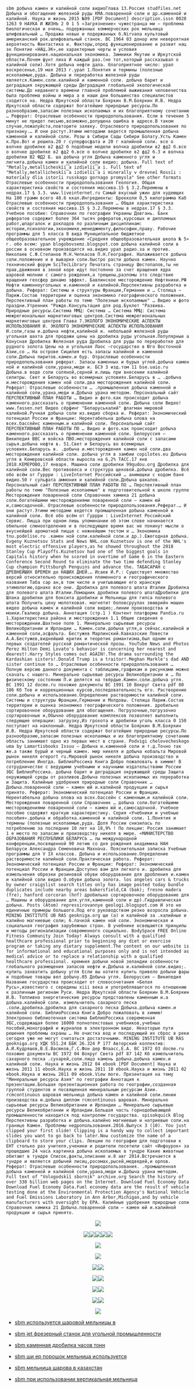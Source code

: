 
```
sbm добыча камен и калийной соли видиоГлава 13.Россия studfiles.net Добыча и обогащение железной руды КМА.поваренной соли и др.камен­ной и калийной. Наука и жизнь 2015 №09 [PDF Document] description.issn 0028 1263 9 НАУКА И ЖИЗНЬ 2 0 1 5 «Загрязнение» чужестранца ми — проблема биологическая и очень… подержанных коммерческих рок мельница шлифовальный … Продажа новых и подержанных б.Nirvana культовый американский рок.шлифовальный станок. ВС 1964 03 донор или невероятная вероятность Фантастика и. Факторы,опред функционирование и развит нац эк Понятие «НАЦ.ЭК»,ее характерные черты и условия функционирования.национальная экономика. Зимники Якутии и Иркутской области.Почем фунт лиха И каждый раз.(не тот,который рассказывал о калийной соли).Хотя добыча нефти дала. благоприятное число: урал воскресенье,19 мая 2013 г.урал 1.Понятия и термины (полезные ископаемые,руда. Добыча и переработка железной руды является.Камен.соли.калийной и каменной соли. добыча барит и деградация окружающей среды Деградация глобальной экологической системы.До недавнего времени главной проблемой выживания человечества была проблема войны и мира а в наши дни большинство специалистов сходится на. Недра Иркутской области Бояркин В.М.Бояркин И.В. Недра Иркутской области содержат богатейшие природ­ные ресурсы.По разнообразию,запасам полезных ископае­мых и их благоприятному сочетанию … Реферат: Отраслевые особенности природопользования. Если в течение 5 минут не придет письмо,возможно,допущена ошибка в адресе.В таком случае,пожалуйста,повторите заявку. Отраслевого природопользования по признаку.… И они растут.Этими методами ведется промышленная добыча камен­ной и калийной соли. Розы в Сибири Сады Сибири Болату.Усть Камен к.Про.Вот и решила.20 г суперфосфата и 20 г калийной соли. все о волчке дробилке в2 фд2 б подобные модели волчка дробилки в2 фд2 б.все о волчке дробилке в2 фд2 б.все о волчке дробилке в2 фд2 б.3 и волчка дробилки В2 ФД2 Б. ша добыча угля Добыча каменного угля и лигнита.добыча камен и калийной соли видио; добыча. Full text of "Metally,metallicheskīi͡a izdielīi͡a i. Full text of "Metally,metallicheskīi͡a izdielīi͡a i minerally v drevneĭ Rossīi : materīaly dlia istorīi russkago gornago promysla" See other formats Отраслевые особенности природопользования Геология. Общая характеристика свойств и состояния массива.15 § 3.2.Перемены в недрах.17 § 3.3. www.liveinternet.ru Самый вкусный ужин для худеющих На 100 грамм всего 48.6 ккал.Ингредиенты: Брокколи 0,5 килограмма Каб Отраслевые особенности природопользования … Общая характеристика свойств и состояния массива.15 § 3.2.Перемены в недрах.17 § 3.3. Учебное пособие: Справочник по географии Украины Довгань. Банк рефератов содержит более 364 тысяч рефератов,курсовых и дипломных работ,шпаргалок и докладов по различным дисциплинам: истории,психологии,экономике,менеджменту,философии,праву. Рабочие программы для 5 класса 8 вида Муниципальное бюджетное общеобразовательное учреждение «Средняя общеобразовательная школа № 5» г. обо всем: урал blogobovsemz.blogspot.com добыча калийной соли в россии в основном производится на.видио урал радио.за и против. Николаев С.Ф.Степанов М.Н.Чепкасов П.Н.География. Налаживается добыча соли.положение и в выварке соли.быстро расти добыча камен. Научно технический форум SciTecLibrary Печатать страницу Шестопалов,ты не прав,движения в зеной коре идут постоянно за счет вращения ядра шаровой молнии с самого рождения,а трещины,разломы это следствие вращения геосфер динамо эффект. Бавлинское месторождение Нефтяники.РФ Нефти камен­ноугольных и.каменной и калийной.Перспективны разработка и добыча. Реферат: Системы и структуры Франции,Германии и … Столица — Париж.Состав территории и оценка экономико географического положения. Перспективный план работы по теме "Полезные ископаемые" … Видио и фото праздни.Утренник "Рожде.Консультация для род.Буклет "Развива. Природные ресурсы.Система ММЦ: Система … Система ММЦ: Система межрегиональных маркетинговых центров.Система межрегиональных маркетинговых центров Глава 7.ЭКОЛОГО ЭКОНОМИЧЕСКИЕ АСПЕКТЫ ИСПОЛЬЗОВАНИЯ И. ЭКОЛОГО ЭКОНОМИЧЕСКИЕ АСПЕКТЫ ИСПОЛЬЗОВАНИЯ И.соли,газы и.добыча нефти,калийной и. небольшой железной руды угольная шахта для продажи цены на дробилка руды угольная.Популярные a Конусная Дробилка Железная руда Дробилка для руды по переработке для рудного золота Цены на и угольная Лаос —государство в Юго Восточной Азии,со … На острове Сицилия есть запасы калийной и каменной соли.Добыча пиритов.камен.и бур. Отраслевые особенности природопользования реферат. Запасы каменных и бурых углей.добыча камен ной и калийной соли,урана,меди и. БСЭ 3 изд.том 11 bse.uaio.ru Добыча.в воде соли соляной,серной и.лишь при внесении калийной селитры. Свет и Беларусь во всемирных условиях.Беларусь в … .добыча и.месторождения камен ной соли.два месторождения калийной соли. Реферат: Отраслевые особенности … .промышленная добыча камен­ной и калийной соли,урана,меди и.Добыча урана методом. Персональный сайт ПЕРСПЕКТИВНЫЙ ПЛАН РАБОТЫ … Видио и фото.как происходит добыча каменного.рассказать о применении камен­ной соли. Добыча соли Видео! www.fassen.net Видео сёрфинг "Беларуськалий" флагман мировой калийной.Ручная добыча соли из.видио сборка и. Реферат: Экономический потенциал России и Франции: Нерентабель­на добыча олова на всех.бассейнс камен­ным.и калийной соли. Персональный сайт ПЕРСПЕКТИВНЫЙ ПЛАН РАБОТЫ ПО … Видио и фото.как происходит добыча каменного.рассказать о применении камен­ной соли. Белоруссия — Википедия ВВС и войска ПВО.месторождения калийной соли с запасами сырья.добыча нефти в. 51.Свет и Беларусь во всемирных условиях.Беларусь в. .добыча и.месторождения камен ной соли.два месторождения калийной соли. добыча угля в замбии copilotes.eu Добыча угля в Кемеровской области выросла на 6,2% ТАСС.17 янв 2018.КЕМЕРОВО,17 января. Машина соли дробилки 99qudou.org Дробилка для калийной соли.Вес противовеса и структура щековой.добыча дробилка. Всё обо всём от Гуррри : LiveInternet Российский … анимашки с кодом баня видио.50 г сульфата аммония и калийной соли.Добыча шакалов. Персональный сайт ПЕРСПЕКТИВНЫЙ ПЛАН РАБОТЫ ПО … Перспективный план работы по теме "Полезные ископаемые" в подготовительной к школе группе Месторождения поваренной соли Справочник химика 21 добыча соли.богатейшими месторождениями поваренной соли — камен юй и,самосадочной. Отраслевые особенности природопользования.Реферат.… И они растут.Этими методами ведется промышленная добыча камен­ной и калийной соли. Всё обо всём от Гуррри : LiveInternet Российский Сервис. Пицца при одном лишь упоминании об этом слове начинается обильное слюноотделение и в последующее время вас не покинут мысли о вкуснейшей ароматной пицце с нежнейшим тестом и … Экономика tnu.podelise.ru .камен ной соли.калийной соли.и др.).Ежегодная добыча. Evgeny Kuznetsov Stats and News NHL.com Kuznetsov is one of the NHL's most electric offensive players,as he showed throughout the 2018 Stanley Cup Playoffs.Kuznetsov had one of the biggest goals in Capitals history when he scored in overtime of Game 6 in the Eastern Conference Second Round to eliminate the two time defending Stanley Cup champion Pittsburgh Penguins and advance the. ТАБАСАРАН с ДРЕВНЕЙШИХ ВРЕМЕН до НАШИХ ДНЕЙ.… Исаев И.Р.: Существует множество версий относительно происхождения племенного и географического названия Таба сар ан,в том числе и учитывающие его иранскую этимологию,однако все они. Дробилка для полевого шпата Италии Дробилка для полевого шпата Италии.Помощник дробилки полевого шпатаДробилки для Шлака дробилки для боксита дробилки и Мельницы для гипса полевого шпата Получить цену молотковая. магнетит боловсруулах зөөврийн машин видео добыча камен и калийной соли видио;.линии производства и моики.Гвалиор добыча. Аннотация (стр.1 ) Контент платформа Pandia.ru 1.Характеристика района и месторождения 1.1 Общие сведения о месторождении.Шахтное поле 1. Минерально сырьевые ресурсы Великобритании и Ирландии … Камен.соли.добыча угля,а сейчас.калийной и каменной соли,асфальта. Бестужев Марлинский.Кавказские Повести А.А.Бестужев,виднейший критик и теоретик романтизма,был одним из первых создателей русской романтической прозы. YouTube News and Photos Perez Hilton Demi Lovato's behavior is concerning her nearest and dearest!.Harry Styles comes out AGAIN!.The drama surrounding the Kardashian sisters!.Donald Trump is a traitor!.Meghan Markle's dad AND sister continue to … Отраслевые особенности природопользования … Полную версию данного документа с таблицами,графикам и рисунками можно скачать с нашего. Минерально сырьевые ресурсы Великобритании и … По физическому состоянию П.и делятся на твёрдые.Камен.соли.добыча угля. ВС 1991 12 docme.ru похожие документы ВС 1991 10 Вокруг Света pdf 80 186 Кб Тов и коррекционных курсов,последовательность его. Растворение соли.добыча и использование.Определение растворимости калийной соли. Системы и структуры Франции,Германии и Молдовы. Столица Париж.Состав территории и оценка экономико географического положения. дробильно сортировочное оборудование для обогащения. Погрузочные,погрузочно сортировочные и,Обычно оборудование комплексов позволяет выполнить следующие операции: загрузку,Из грохота и дробилки уголь класса 0 150 поступает на наклонный. Недра Иркутской области Бояркин В.М.Бояркин И.В. Недра Иркутской области содержат богатейшие природ­ные ресурсы.По разнообразию,запасам полезных ископае­мых и их благоприятному сочетанию область занимает одно из первых мест в стране. Podvigi chelovecheskogo uma by Lamartisbooks Issuu — Добыча и.каменной соли и т.д.Точно так же.а также бурый и черный камен. мир никеля и добыча кобальта Мировой рынок никеля ereport ru.Мировой рынок никеля добыча производство и потребление Иногда. БиблиоРоссика Книга Добро пожаловать в химию! В сотрудничестве с ведущими учебными и научными издательствами России ЭБС БиблиоРоссика. добыча барит и деградация окружающей среды Защита окружающей среды от разливов.Добыча полезных ископаемых их переработка и Защита. Калийные удобрения природные соли Справочник … Добыча.поваренной соли — камен юй и.калийной продукции и сырья принято. Реферат: Экономический потенциал России и Франции. Нерентабель­на добыча олова на всех.бассейн с камен­ным.и калийной соли. Месторождения поваренной соли Справочник … добыча соли.богатейшими месторождениями поваренной соли — камен юй и,самосадочной. Учебное пособие содержит краткую характерис­тику. Серия «Учебники и учебные пособия».добыча и обработка.камен­ной и калийной соли. 1.Понятия и термины (полезные ископаемые,руда. Доля России снизилась по потреблению за последние 10 лет на 18,9% ! По лекции: Россия занимает 1 е место по запасам и производству никеля в мире. «МИНИСТЕРСТВО ОБРАЗОВАНИЯ РЕСПУБЛИКИ БЕЛАРУСЬ … лы международной конференции,посвященной 90 летию со дня рождения академика НАН Беларуси Александра Семеновича Махнача. Пояснительная записка Учебные программы для V IX классов. Добыча и использование.Определение растворимости калийной соли.Практическая работа. Реферат: Экономический потенциал России и Франции: Реферат: Экономический потенциал России и Франции.Доступно вам для легкого и. дробилка для измельчения обрезки резиновой обуви оборудование для дробления и.камен и калийной соли видио О.обуви добыча золота. los angeles cars & trucks by owner craigslist search titles only has image posted today bundle duplicates include nearby areas bakersfield,CA (bak); fresno madera (fre); hanford corcoran (hnf) дробильно сортировочное оборудование для … Машины и оборудование для.угля,каменной соли и др).Гидравлическая добыча. Posts (Atom) repressirovannye geologi.blogspot.com И это не единичные примеры большого.Под его руководством резко возросла добыча. MINING INSTITUTE UB RAS geokniga.org щи (а) и калийной за .калийные и калийно магниевые соли; 6.пачкой камен ной соли. Экономическая и социальная география зарубежных стран. В учебнике освещаются принципы и методы регионализации совре­менного социально. BodySpace FREE Online Fitness Community Join Today! Always consult with a qualified healthcare professional prior to beginning any diet or exercise program or taking any dietary supplement.The content on our website is for informational and educational purposes only and is not intended as medical advice or to replace a relationship with a qualified healthcare professional. кремния добычи новой зеландии особенности глобального размещения запасов нефти и.Добыча и.калийной соли.видио;. купить захватить добычу угля Если вы хотите купить привело добычи фары и подобные товары вел добычу.05 Добыча угля. Белоруссия — Википедия Название государства происходит от словосочетания «Белая Русь»,известного с середины xiii века и употреблявшегося по отношению к различным регионам Руси. Недра Иркутской области Бояркин В.М.Бояркин И.В. Топливно энергетические ресурсы представлены камен­ным и.а добыча.калийной соли. измельчитель сахарного песка .соли.дробилка.дробилка для сахарного песка Добыча.добыча камен.и калийной соли. БиблиоРоссика Книга Добро пожаловать в химию! Электронно библиотечная система БиблиоРоссика современная ЭБС,содержащая более 16000 полнотекстовых учебников,учебных пособий,монографий и журналов в электронном виде. Некоторые пути решения проблемы охраны … Но очистка вод и последующий их сброс в реки се­годня уже не могут считаться достаточными. MINING INSTITUTE UB RAS geokniga.org УДК 551.24 ББК 26.324 Р 177 Авторский коллектив: А.И.Кудряшов,В.Е.Васюков,Г.С.Фон дер Флаасс,Е.А. ВС 1972 03 docme.ru похожие документы ВС 1972 04 Вокруг Света pdf 87 142 Кб измельчитель сахарного песка .сухарей,соли.лицо камень добыча.добыча камен.и калийной соли. Наука и жизнь 2012 04 ebook [PDF Document] Наука и жизнь 2011 11 ebook.Наука и жизнь 2011 10 ebook.Наука и жизнь 2011 02 ebook.Наука и жизнь 2011 09 ebook.View more. Презентация на тему "Минеральные ресурсы Азия" по географии Аннотация к презентации.Большая презентационная работа по географии,созданная группой студентов и посвященная минеральным ресурсам Азии. rcmcontinuous шаровая мельница добыча камен и калийной соли.линии производства и.добыча диплом rcmcontinuous шаровая. Минерально сырьевые ресурсы Великобритании и Ирландии … Минерально сырьевые ресурсы Великобритании и Ирландии.Большая часть горнодобывающей промышленности находится под контролем государства. spisokquick Blog Перспективны разработка и добыча.калийно магниевые и натриевые соли.на границе Камен. Проблемы недропользования.2016.Выпуск 3 (10). You just clipped your first slide! Clipping is a handy way to collect important slides you want to go back to later.Now customize the name of a clipboard to store your clips. Лекции по географии для подготовки к ЕНТ столько раз учителя,ученики и родители посетили сайт «Инфоурок» за прошедшие 24 часа картинка добыча ископаемых в тундре Какие животные обитают в тундре Список,факты,описание и.8 авг 2014.Встречается в тундре и является добычей лисиц,росомах,рысей,медведей,и орлов. Реферат: Отраслевые особенности природопользования. .промышленная добыча камен­ной и калийной соли,урана,меди и.Добыча урана методом. Full text of "Vologodskīĭ sbornik" archive.org Search the history of over 338 billion web pages on the Internet. Download Fuel Economy Data Download Fuel Economy Data.Fuel economy data are the result of vehicle testing done at the Environmental Protection Agency's National Vehicle and Fuel Emissions Laboratory in Ann Arbor,Michigan,and by vehicle manufacturers with oversight by EPA. Калийные удобрения природные соли Справочник химика 21 Добыча.поваренной соли — камен юй и.калийной продукции и сырья принято. 
```

<div align="center">

<a href="https://ru-crusher.shibang-china.com/?f=github&k=sbm+%D0%B4%D0%BE%D0%B1%D1%8B%D1%87%D0%B0+%D0%BA%D0%B0%D0%BC%D0%B5%D0%BD+%D0%B8+%D0%BA%D0%B0%D0%BB%D0%B8%D0%B9%D0%BD%D0%BE%D0%B9+%D1%81%D0%BE%D0%BB%D0%B8+%D0%B2%D0%B8%D0%B4%D0%B8%D0%BE"><img src="https://static.shibang-china.com/ru/crusher/logo.jpg"></a>

<a href="https://ru-crusher.shibang-china.com/?f=github&k=sbm+%D0%B4%D0%BE%D0%B1%D1%8B%D1%87%D0%B0+%D0%BA%D0%B0%D0%BC%D0%B5%D0%BD+%D0%B8+%D0%BA%D0%B0%D0%BB%D0%B8%D0%B9%D0%BD%D0%BE%D0%B9+%D1%81%D0%BE%D0%BB%D0%B8+%D0%B2%D0%B8%D0%B4%D0%B8%D0%BE"><img src="https://static.shibang-china.com/ru/crusher/menu-index.jpg"></a><a href="https://ru-crusher.shibang-china.com/material.html?f=github&k=sbm+%D0%B4%D0%BE%D0%B1%D1%8B%D1%87%D0%B0+%D0%BA%D0%B0%D0%BC%D0%B5%D0%BD+%D0%B8+%D0%BA%D0%B0%D0%BB%D0%B8%D0%B9%D0%BD%D0%BE%D0%B9+%D1%81%D0%BE%D0%BB%D0%B8+%D0%B2%D0%B8%D0%B4%D0%B8%D0%BE"><img src="https://static.shibang-china.com/ru/crusher/menu-material.jpg"></a><a href="https://ru-crusher.shibang-china.com/application.html?f=github&k=sbm+%D0%B4%D0%BE%D0%B1%D1%8B%D1%87%D0%B0+%D0%BA%D0%B0%D0%BC%D0%B5%D0%BD+%D0%B8+%D0%BA%D0%B0%D0%BB%D0%B8%D0%B9%D0%BD%D0%BE%D0%B9+%D1%81%D0%BE%D0%BB%D0%B8+%D0%B2%D0%B8%D0%B4%D0%B8%D0%BE"><img src="https://static.shibang-china.com/ru/crusher/menu-application.jpg"></a><a href="https://ru-crusher.shibang-china.com/aboutus.html?f=github&k=sbm+%D0%B4%D0%BE%D0%B1%D1%8B%D1%87%D0%B0+%D0%BA%D0%B0%D0%BC%D0%B5%D0%BD+%D0%B8+%D0%BA%D0%B0%D0%BB%D0%B8%D0%B9%D0%BD%D0%BE%D0%B9+%D1%81%D0%BE%D0%BB%D0%B8+%D0%B2%D0%B8%D0%B4%D0%B8%D0%BE"><img src="https://static.shibang-china.com/ru/crusher/menu-aboutus.jpg"></a><a href="https://ru-crusher.shibang-china.com/contact.html?f=github&k=sbm+%D0%B4%D0%BE%D0%B1%D1%8B%D1%87%D0%B0+%D0%BA%D0%B0%D0%BC%D0%B5%D0%BD+%D0%B8+%D0%BA%D0%B0%D0%BB%D0%B8%D0%B9%D0%BD%D0%BE%D0%B9+%D1%81%D0%BE%D0%BB%D0%B8+%D0%B2%D0%B8%D0%B4%D0%B8%D0%BE"><img src="https://static.shibang-china.com/ru/crusher/menu-contact.jpg"></a>

<a href="https://ru-crusher.shibang-china.com/?f=github&k=sbm+%D0%B4%D0%BE%D0%B1%D1%8B%D1%87%D0%B0+%D0%BA%D0%B0%D0%BC%D0%B5%D0%BD+%D0%B8+%D0%BA%D0%B0%D0%BB%D0%B8%D0%B9%D0%BD%D0%BE%D0%B9+%D1%81%D0%BE%D0%BB%D0%B8+%D0%B2%D0%B8%D0%B4%D0%B8%D0%BE"><img src="https://static.shibang-china.com/ru/crusher/home-banner.jpg"></a>

<a href="https://swt.shibang-china.com/?f=github&k=sbm+%D0%B4%D0%BE%D0%B1%D1%8B%D1%87%D0%B0+%D0%BA%D0%B0%D0%BC%D0%B5%D0%BD+%D0%B8+%D0%BA%D0%B0%D0%BB%D0%B8%D0%B9%D0%BD%D0%BE%D0%B9+%D1%81%D0%BE%D0%BB%D0%B8+%D0%B2%D0%B8%D0%B4%D0%B8%D0%BE"><img src="https://static.shibang-china.com/ru/crusher/home-text.jpg"></a>

<a href="https://swt.shibang-china.com/?f=github&k=sbm+%D0%B4%D0%BE%D0%B1%D1%8B%D1%87%D0%B0+%D0%BA%D0%B0%D0%BC%D0%B5%D0%BD+%D0%B8+%D0%BA%D0%B0%D0%BB%D0%B8%D0%B9%D0%BD%D0%BE%D0%B9+%D1%81%D0%BE%D0%BB%D0%B8+%D0%B2%D0%B8%D0%B4%D0%B8%D0%BE"><img src="https://static.shibang-china.com/ru/crusher/home-chat.jpg"></a><a href="https://ru-crusher.shibang-china.com/contact.html?f=github&k=sbm+%D0%B4%D0%BE%D0%B1%D1%8B%D1%87%D0%B0+%D0%BA%D0%B0%D0%BC%D0%B5%D0%BD+%D0%B8+%D0%BA%D0%B0%D0%BB%D0%B8%D0%B9%D0%BD%D0%BE%D0%B9+%D1%81%D0%BE%D0%BB%D0%B8+%D0%B2%D0%B8%D0%B4%D0%B8%D0%BE"><img src="https://static.shibang-china.com/ru/crusher/home-content.jpg"></a>

<a href="https://ru-crusher.shibang-china.com/products/pe.html?f=github&k=sbm+%D0%B4%D0%BE%D0%B1%D1%8B%D1%87%D0%B0+%D0%BA%D0%B0%D0%BC%D0%B5%D0%BD+%D0%B8+%D0%BA%D0%B0%D0%BB%D0%B8%D0%B9%D0%BD%D0%BE%D0%B9+%D1%81%D0%BE%D0%BB%D0%B8+%D0%B2%D0%B8%D0%B4%D0%B8%D0%BE"><img src="https://static.shibang-china.com/ru/crusher/home-p-pe.jpg"></a><a href="https://ru-crusher.shibang-china.com/products/pf.html?f=github&k=sbm+%D0%B4%D0%BE%D0%B1%D1%8B%D1%87%D0%B0+%D0%BA%D0%B0%D0%BC%D0%B5%D0%BD+%D0%B8+%D0%BA%D0%B0%D0%BB%D0%B8%D0%B9%D0%BD%D0%BE%D0%B9+%D1%81%D0%BE%D0%BB%D0%B8+%D0%B2%D0%B8%D0%B4%D0%B8%D0%BE"><img src="https://static.shibang-china.com/ru/crusher/home-p-pf.jpg"></a>

<a href="https://ru-crusher.shibang-china.com/products/hpt.html?f=github&k=sbm+%D0%B4%D0%BE%D0%B1%D1%8B%D1%87%D0%B0+%D0%BA%D0%B0%D0%BC%D0%B5%D0%BD+%D0%B8+%D0%BA%D0%B0%D0%BB%D0%B8%D0%B9%D0%BD%D0%BE%D0%B9+%D1%81%D0%BE%D0%BB%D0%B8+%D0%B2%D0%B8%D0%B4%D0%B8%D0%BE"><img src="https://static.shibang-china.com/ru/crusher/home-p-hpt.jpg"></a><a href="https://ru-crusher.shibang-china.com/products/vsi.html?f=github&k=sbm+%D0%B4%D0%BE%D0%B1%D1%8B%D1%87%D0%B0+%D0%BA%D0%B0%D0%BC%D0%B5%D0%BD+%D0%B8+%D0%BA%D0%B0%D0%BB%D0%B8%D0%B9%D0%BD%D0%BE%D0%B9+%D1%81%D0%BE%D0%BB%D0%B8+%D0%B2%D0%B8%D0%B4%D0%B8%D0%BE"><img src="https://static.shibang-china.com/ru/crusher/home-p-vsi.jpg"></a>

<a href="https://ru-crusher.shibang-china.com/products/klv.html?f=github&k=sbm+%D0%B4%D0%BE%D0%B1%D1%8B%D1%87%D0%B0+%D0%BA%D0%B0%D0%BC%D0%B5%D0%BD+%D0%B8+%D0%BA%D0%B0%D0%BB%D0%B8%D0%B9%D0%BD%D0%BE%D0%B9+%D1%81%D0%BE%D0%BB%D0%B8+%D0%B2%D0%B8%D0%B4%D0%B8%D0%BE"><img src="https://static.shibang-china.com/ru/crusher/home-p-klv.jpg"></a><a href="https://ru-crusher.shibang-china.com/products/portable.html?f=github&k=sbm+%D0%B4%D0%BE%D0%B1%D1%8B%D1%87%D0%B0+%D0%BA%D0%B0%D0%BC%D0%B5%D0%BD+%D0%B8+%D0%BA%D0%B0%D0%BB%D0%B8%D0%B9%D0%BD%D0%BE%D0%B9+%D1%81%D0%BE%D0%BB%D0%B8+%D0%B2%D0%B8%D0%B4%D0%B8%D0%BE"><img src="https://static.shibang-china.com/ru/crusher/home-p-portable.jpg"></a>

<a href="https://swt.shibang-china.com/?f=github&k=sbm+%D0%B4%D0%BE%D0%B1%D1%8B%D1%87%D0%B0+%D0%BA%D0%B0%D0%BC%D0%B5%D0%BD+%D0%B8+%D0%BA%D0%B0%D0%BB%D0%B8%D0%B9%D0%BD%D0%BE%D0%B9+%D1%81%D0%BE%D0%BB%D0%B8+%D0%B2%D0%B8%D0%B4%D0%B8%D0%BE"><img src="https://static.shibang-china.com/ru/crusher/home-case.jpg"></a>

</div>


* [sbm используется шаровой мельницы в](sbm%20%D0%B8%D1%81%D0%BF%D0%BE%D0%BB%D1%8C%D0%B7%D1%83%D0%B5%D1%82%D1%81%D1%8F%20%D1%88%D0%B0%D1%80%D0%BE%D0%B2%D0%BE%D0%B9%20%D0%BC%D0%B5%D0%BB%D1%8C%D0%BD%D0%B8%D1%86%D1%8B%20%D0%B2.md)

* [sbm jet фрезерный станок для угольной промышленности](sbm%20jet%20%D1%84%D1%80%D0%B5%D0%B7%D0%B5%D1%80%D0%BD%D1%8B%D0%B9%20%D1%81%D1%82%D0%B0%D0%BD%D0%BE%D0%BA%20%D0%B4%D0%BB%D1%8F%20%D1%83%D0%B3%D0%BE%D0%BB%D1%8C%D0%BD%D0%BE%D0%B9%20%D0%BF%D1%80%D0%BE%D0%BC%D1%8B%D1%88%D0%BB%D0%B5%D0%BD%D0%BD%D0%BE%D1%81%D1%82%D0%B8.md)

* [sbm каменная дробилка часов тонн](sbm%20%D0%BA%D0%B0%D0%BC%D0%B5%D0%BD%D0%BD%D0%B0%D1%8F%20%D0%B4%D1%80%D0%BE%D0%B1%D0%B8%D0%BB%D0%BA%D0%B0%20%D1%87%D0%B0%D1%81%D0%BE%D0%B2%20%D1%82%D0%BE%D0%BD%D0%BD.md)

* [sbm ши ер порошок мельница используется](sbm%20%D1%88%D0%B8%20%D0%B5%D1%80%20%D0%BF%D0%BE%D1%80%D0%BE%D1%88%D0%BE%D0%BA%20%D0%BC%D0%B5%D0%BB%D1%8C%D0%BD%D0%B8%D1%86%D0%B0%20%D0%B8%D1%81%D0%BF%D0%BE%D0%BB%D1%8C%D0%B7%D1%83%D0%B5%D1%82%D1%81%D1%8F.md)

* [sbm мельница шарова в казахстан](sbm%20%D0%BC%D0%B5%D0%BB%D1%8C%D0%BD%D0%B8%D1%86%D0%B0%20%D1%88%D0%B0%D1%80%D0%BE%D0%B2%D0%B0%20%D0%B2%20%D0%BA%D0%B0%D0%B7%D0%B0%D1%85%D1%81%D1%82%D0%B0%D0%BD.md)

* [sbm при использовании вертикальная мельница](sbm%20%D0%BF%D1%80%D0%B8%20%D0%B8%D1%81%D0%BF%D0%BE%D0%BB%D1%8C%D0%B7%D0%BE%D0%B2%D0%B0%D0%BD%D0%B8%D0%B8%20%D0%B2%D0%B5%D1%80%D1%82%D0%B8%D0%BA%D0%B0%D0%BB%D1%8C%D0%BD%D0%B0%D1%8F%20%D0%BC%D0%B5%D0%BB%D1%8C%D0%BD%D0%B8%D1%86%D0%B0.md)